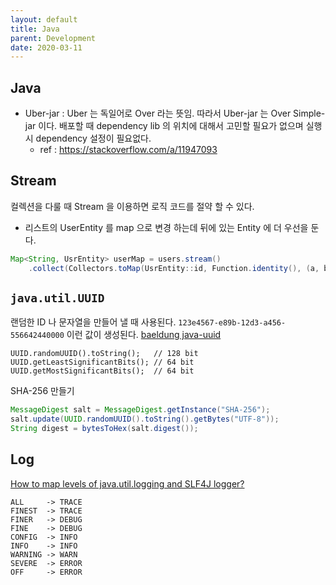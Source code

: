 ```yaml
---
layout: default
title: Java
parent: Development
date: 2020-03-11
---
```


## Java

- Uber-jar : Uber 는 독일어로 Over 라는 뜻임. 따라서 Uber-jar 는 Over Simple-jar 이다. 배포할 때 dependency lib 의 위치에 대해서 고민할 필요가 없으며 실행시 dependency 설정이 필요없다.
  - ref : https://stackoverflow.com/a/11947093

## Stream

컬렉션을 다룰 때 Stream 을 이용하면 로직 코드를 절약 할 수 있다.

- 리스트의 UserEntity 를 map 으로 변경 하는데 뒤에 있는 Entity 에 더 우선을 둔다.

```java
Map<String, UsrEntity> userMap = users.stream()
    .collect(Collectors.toMap(UsrEntity::id, Function.identity(), (a, b) -> b));
```

## `java.util.UUID`

랜덤한 ID 나 문자열을 만들어 낼 때 사용된다. `123e4567-e89b-12d3-a456-556642440000` 이런 값이 생성된다.
[baeldung java-uuid](https://www.baeldung.com/java-uuid)

    UUID.randomUUID().toString();   // 128 bit
    UUID.getLeastSignificantBits(); // 64 bit
    UUID.getMostSignificantBits();  // 64 bit

SHA-256 만들기

```java
MessageDigest salt = MessageDigest.getInstance("SHA-256");
salt.update(UUID.randomUUID().toString().getBytes("UTF-8"));
String digest = bytesToHex(salt.digest());
```

## Log

[How to map levels of java.util.logging and SLF4J logger?](https://stackoverflow.com/a/20807571)

    ALL     -> TRACE
    FINEST  -> TRACE
    FINER   -> DEBUG
    FINE    -> DEBUG
    CONFIG  -> INFO
    INFO    -> INFO
    WARNING -> WARN
    SEVERE  -> ERROR
    OFF     -> ERROR
